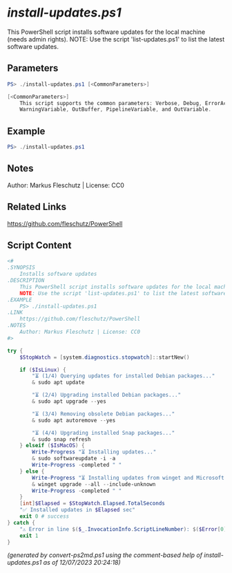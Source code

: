 *install-updates.ps1*
================

This PowerShell script installs software updates for the local machine (needs admin rights).
NOTE: Use the script 'list-updates.ps1' to list the latest software updates.

Parameters
----------
```powershell
PS> ./install-updates.ps1 [<CommonParameters>]

[<CommonParameters>]
    This script supports the common parameters: Verbose, Debug, ErrorAction, ErrorVariable, WarningAction, 
    WarningVariable, OutBuffer, PipelineVariable, and OutVariable.
```

Example
-------
```powershell
PS> ./install-updates.ps1

```

Notes
-----
Author: Markus Fleschutz | License: CC0

Related Links
-------------
https://github.com/fleschutz/PowerShell

Script Content
--------------
```powershell
<#
.SYNOPSIS
	Installs software updates
.DESCRIPTION
	This PowerShell script installs software updates for the local machine (needs admin rights).
	NOTE: Use the script 'list-updates.ps1' to list the latest software updates.
.EXAMPLE
	PS> ./install-updates.ps1
.LINK
	https://github.com/fleschutz/PowerShell
.NOTES
	Author: Markus Fleschutz | License: CC0
#>

try {
	$StopWatch = [system.diagnostics.stopwatch]::startNew()

	if ($IsLinux) {
		"⏳ (1/4) Querying updates for installed Debian packages..."
		& sudo apt update

		"⏳ (2/4) Upgrading installed Debian packages..."
		& sudo apt upgrade --yes

		"⏳ (3/4) Removing obsolete Debian packages..."
		& sudo apt autoremove --yes

		"⏳ (4/4) Upgrading installed Snap packages..."
		& sudo snap refresh
	} elseif ($IsMacOS) {
		Write-Progress "⏳ Installing updates..."
		& sudo softwareupdate -i -a
		Write-Progress -completed " "
	} else {
		Write-Progress "⏳ Installing updates from winget and Microsoft Store..."
		& winget upgrade --all --include-unknown
		Write-Progress -completed " "
	}
	[int]$Elapsed = $StopWatch.Elapsed.TotalSeconds
	"✅ Installed updates in $Elapsed sec"
	exit 0 # success
} catch {
	"⚠️ Error in line $($_.InvocationInfo.ScriptLineNumber): $($Error[0])"
	exit 1
}
```

*(generated by convert-ps2md.ps1 using the comment-based help of install-updates.ps1 as of 12/07/2023 20:24:18)*
